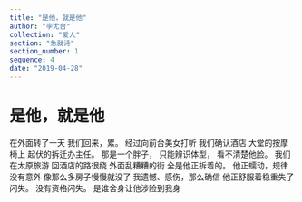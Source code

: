 ```yaml
---
title: "是他，就是他"
author: "李尤台"
collection: "爱人"
section: "急就诗"
section_number: 1
sequence: 4
date: "2019-04-28"
---
```


# 是他，就是他

在外面转了一天
我们回来，累。
经过向前台美女打听
我们确认酒店
大堂的按摩椅上
起伏的拆迁办主任。
那是一个胖子，
只能辨识体型，
看不清楚他脸。
我们在太原旅游
回酒店的路很绕
外面乱糟糟的街
全是他正拆着的。
他正蠕动，规律没有意外
像那么多房子慢慢就没了
我遗憾、感伤，那么确信
他正舒服着稳重失了闪失。
没有资格闪失。
是谁舍身让他涉险到我身
